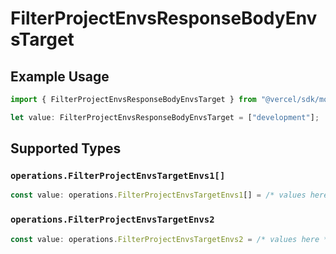 # FilterProjectEnvsResponseBodyEnvsTarget

## Example Usage

```typescript
import { FilterProjectEnvsResponseBodyEnvsTarget } from "@vercel/sdk/models/operations";

let value: FilterProjectEnvsResponseBodyEnvsTarget = ["development"];
```

## Supported Types

### `operations.FilterProjectEnvsTargetEnvs1[]`

```typescript
const value: operations.FilterProjectEnvsTargetEnvs1[] = /* values here */
```

### `operations.FilterProjectEnvsTargetEnvs2`

```typescript
const value: operations.FilterProjectEnvsTargetEnvs2 = /* values here */
```

